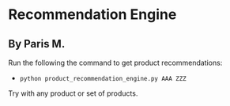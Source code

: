 # Recommendation Engine
## By Paris M.

Run the following the command to get product recommendations:

* ```python product_recommendation_engine.py AAA ZZZ```

Try with any product or set of products.